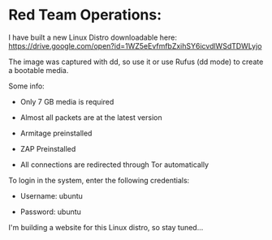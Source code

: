 # Red Team Operations:

I have built a new Linux Distro downloadable here:
https://drive.google.com/open?id=1WZ5eEvfmfbZxihSY6icvdlWSdTDWLyjo

The image was captured with dd, so use it or use Rufus (dd mode) to create a bootable media.

Some info:
- Only 7 GB media is required

- Almost all packets are at the latest version

- Armitage preinstalled

- ZAP Preinstalled

- All connections are redirected through Tor automatically

To login in the system, enter the following credentials:

- Username: ubuntu

- Password: ubuntu

I'm building a website for this Linux distro, so stay tuned...
